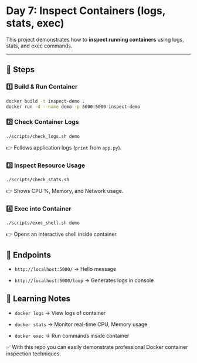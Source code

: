 # Day 7: Inspect Containers (logs, stats, exec)

This project demonstrates how to **inspect running containers** using logs, stats, and exec commands.

---

## 📌 Steps

### 1️⃣ Build & Run Container
```bash
docker build -t inspect-demo .
docker run -d --name demo -p 5000:5000 inspect-demo
```
### 2️⃣ Check Container Logs
```
./scripts/check_logs.sh demo
```

👉 Follows application logs (`print` from `app.py`).
### 3️⃣ Inspect Resource Usage
```
./scripts/check_stats.sh
```
👉 Shows CPU %, Memory, and Network usage.
### 4️⃣ Exec into Container
```
./scripts/exec_shell.sh demo
```
👉 Opens an interactive shell inside container.
## 📌 Endpoints

* `http://localhost:5000/` → Hello message

* `http://localhost:5000/loop` → Generates logs in console

## 📖 Learning Notes

* `docker logs` → View logs of container

* `docker stats` → Monitor real-time CPU, Memory usage

* `docker exec` → Run commands inside container

✅ With this repo you can easily demonstrate professional Docker container inspection techniques.